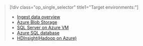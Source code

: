 > [!div class="op_single_selector" title1="Target environments:"]
> * [Ingest data overview](../articles/machine-learning/team-data-science-process/ingest-data.md)
> * [Azure Blob Storage](../articles/machine-learning/team-data-science-process/move-azure-blob.md)
> * [SQL Server on Azure VM](../articles/machine-learning/team-data-science-process/move-sql-server-virtual-machine.md)
> * [Azure SQL database](../articles/machine-learning/team-data-science-process/move-sql-azure.md)
> * [HDInsight(Hadoop on Azure)](../articles/machine-learning/team-data-science-process/move-hive-tables.md)
> 
> 

